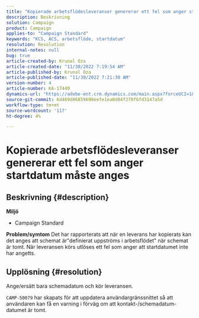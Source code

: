 ```yaml
---
title: "Kopierade arbetsflödesleveranser genererar ett fel som anger startdatum måste anges"
description: Beskrivning
solution: Campaign
product: Campaign
applies-to: "Campaign Standard"
keywords: "KCS, ACS, arbetsflöde, startdatum"
resolution: Resolution
internal-notes: null
bug: true
article-created-by: Krunal Oza
article-created-date: "11/30/2022 7:19:54 AM"
article-published-by: Krunal Oza
article-published-date: "11/30/2022 7:21:30 AM"
version-number: 4
article-number: KA-17449
dynamics-url: "https://adobe-ent.crm.dynamics.com/main.aspx?forceUCI=1&pagetype=entityrecord&etn=knowledgearticle&id=5eea425e-7f70-ed11-9561-6045bd006a22"
source-git-commit: 6d469d06859698eefe1ea0d04f270f6fd3147a5d
workflow-type: tm+mt
source-wordcount: '117'
ht-degree: 4%

---
```


# Kopierade arbetsflödesleveranser genererar ett fel som anger startdatum måste anges

## Beskrivning {#description}

<b>Miljö</b>
- Campaign Standard



<b>Problem/symtom</b>
Det har rapporterats att när en leverans har kopierats kan det anges att schemat är&quot;definierat uppströms i arbetsflödet&quot; när schemat är tomt. När leveransen körs utlöses ett fel som anger att startdatumet inte har angetts.


## Upplösning {#resolution}


Ange/ersätt bara schemadatum och kör leveransen.

`CAMP-50079` har skapats för att uppdatera användargränssnittet så att användaren kan få en varning i förväg om att kontakt-/schemadatum-datumet är tomt.
